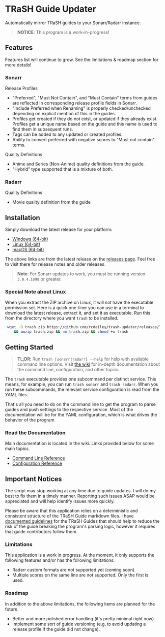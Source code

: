 # TRaSH Guide Updater

Automatically mirror TRaSH guides to your Sonarr/Radarr instance.

> **NOTICE**: This program is a work-in-progress!

## Features

Features list will continue to grow. See the limitations & roadmap section for more details!

### Sonarr

Release Profiles

- "Preferred", "Must Not Contain", and "Must Contain" terms from guides are reflected in
  corresponding release profile fields in Sonarr.
- "Include Preferred when Renaming" is properly checked/unchecked depending on explicit mention of
  this in the guides.
- Profiles get created if they do not exist, or updated if they already exist. Profiles get a unique
  name based on the guide and this name is used to find them in subsequent runs.
- Tags can be added to any updated or created profiles.
- Ability to convert preferred with negative scores to "Must not contain" terms.

Quality Definitions

- Anime and Series (Non-Anime) quality definitions from the guide.
- "Hybrid" type supported that is a mixture of both.

### Radarr

Quality Definitions

- Movie quality definition from the guide

## Installation

Simply download the latest release for your platform:

- [Windows (64-bit)](https://github.com/rcdailey/trash-updater/releases/latest/download/trash-win-x64.zip)
- [Linux (64-bit)](https://github.com/rcdailey/trash-updater/releases/latest/download/trash-linux-x64.zip)
- [macOS (64-bit)](https://github.com/rcdailey/trash-updater/releases/latest/download/trash-osx-x64.zip)

The above links are from the latest release on the [releases page][rp]. Feel free to visit there for
release notes and older releases.

> **Note**: For Sonarr updates to work, you must be running version `3.0.4.1098` or greater.

[rp]: https://github.com/rcdailey/trash-updater/releases

### Special Note about Linux

When you extract the ZIP archive on Linux, it will *not* have the executable permission set. Here is
a quick one-liner you can use in a terminal to download the latest release, extract it, and set it
as executable. Run this from the directory where you want `trash` to be installed.

```bash
 wget -O trash.zip https://github.com/rcdailey/trash-updater/releases/latest/download/trash-linux-x64.zip \
    && unzip trash.zip && rm trash.zip && chmod +x trash
```

## Getting Started

> **TL;DR**: Run `trash [sonarr|radarr] --help` for help with available command line options. Visit
> [the wiki](https://github.com/rcdailey/trash-updater/wiki) for in-depth documentation about the
> command line, configuration, and other topics.

The `trash` executable provides one subcommand per distinct service. This means, for example, you
can run `trash sonarr` and `trash radarr`. When you run these subcommands, the relevant service
configuration is read from the YAML files.

That's all you need to do on the command line to get the program to parse guides and push settings
to the respective service. Most of the documentation will be for the YAML configuration, which is
what drives the behavior of the program.

### Read the Documentation

Main documentation is located in the wiki. Links provided below for some main topics.

- [Command Line Reference](../wiki/Command-Line-Reference)
- [Configuration Reference](../wiki/Configuration-Reference)

## Important Notices

The script may stop working at any time due to guide updates. I will do my best to fix them in a
timely manner. Reporting such issues ASAP would be appreciated and will help identify issues more
quickly.

Please be aware that this application relies on a deterministic and consistent structure of the
TRaSH Guide markdown files. I have [documented guidelines][dg] for the TRaSH Guides that should help
to reduce the risk of the guide breaking the program's parsing logic, however it requires that guide
contributors follow them.

[dg]: ../wiki/TRaSH-Guide-Structural-Guidelines

### Limitations

This application is a work in progress. At the moment, it only supports the following features
and/or has the following limitations:

- Radarr custom formats are not supported yet (coming soon).
- Multiple scores on the same line are not supported. Only the first is used.

### Roadmap

In addition to the above limitations, the following items are planned for the future.

- Better and more polished error handling (it's pretty minimal right now)
- Implement some sort of guide versioning (e.g. to avoid updating a release profile if the guide did
  not change).
